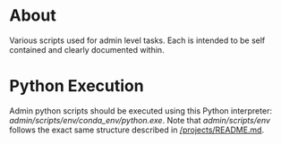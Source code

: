 # About

Various scripts used for admin level tasks. Each is intended to be self contained and clearly documented within.

# Python Execution

Admin python scripts should be executed using this Python interpreter: *admin/scripts/env/conda_env/python.exe*. Note that *admin/scripts/env* follows the exact same structure described in [/projects/README.md](../../projects/README.md#env).
